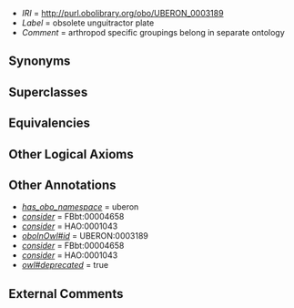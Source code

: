 * *IRI* = http://purl.obolibrary.org/obo/UBERON_0003189
 * *Label* = obsolete unguitractor plate
 * *Comment* = arthropod specific groupings belong in separate ontology

## Synonyms


## Superclasses


## Equivalencies


## Other Logical Axioms


## Other Annotations

 * *[has_obo_namespace](../../ce/oboInOwl#hasOBONamespace.md)* = uberon
 * *[consider](../../er/oboInOwl#consider.md)* = FBbt:00004658
 * *[consider](../../er/oboInOwl#consider.md)* = HAO:0001043
 * *[oboInOwl#id](../../id/oboInOwl#id.md)* = UBERON:0003189
 * *[consider](../../er/oboInOwl#consider.md)* = FBbt:00004658
 * *[consider](../../er/oboInOwl#consider.md)* = HAO:0001043
 * *[owl#deprecated](../../ed/owl#deprecated.md)* = true

## External Comments

